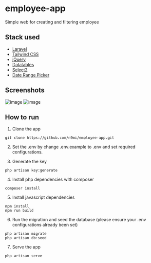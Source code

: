# employee-app
Simple web for creating and filtering employee

## Stack used
- [Laravel](https://laravel.com/)
- [Tailwind CSS](https://tailwindcss.com/)
- [jQuery](https://jquery.com/)
- [Datatables](https://datatables.net/)
- [Select2](https://select2.org/)
- [Date Range Picker](https://www.daterangepicker.com/)

## Screenshots 
![image](https://github.com/user-attachments/assets/356f3450-b52f-4bc6-a113-de6139339d87)
![image](https://github.com/user-attachments/assets/f64a16ba-d445-4e11-bff3-3a3342fcef2a)

## How to run
1. Clone the app  
```
git clone https://github.com/n9mi/employee-app.git
```

2. Set the .env by change .env.example to .env and set required configurations.

3. Generate the key
```
php artisan key:generate
```

4. Install php dependencies with composer
```
composer install
```

5. Install javascript dependencies
```
npm install
npm run build
```

6. Run the migration and seed the database (please ensure your .env configurations already been set)
```
php artisan migrate
php artisan db:seed
```

7. Serve the app
```
php artisan serve
```

